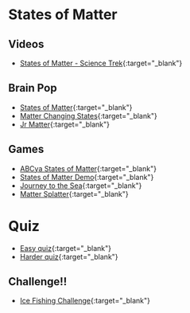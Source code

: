 # States of Matter

## Videos

- [States of Matter - Science Trek](https://www.pbslearningmedia.org/resource/idptv11.sci.phys.matter.d4kmat/states-of-matter/){:target="\_blank"}

## Brain Pop

- [States of Matter](https://www.brainpop.com/science/matterandchemistry/statesofmatter/){:target="\_blank"}
- [Matter Changing States](https://www.brainpop.com/science/matterandchemistry/matterchangingstates/){:target="\_blank"}
- [Jr Matter](https://jr.brainpop.com/science/matter/){:target="\_blank"}

## Games

- [ABCya States of Matter](https://www.abcya.com/games/states_of_matter){:target="\_blank"}
- [States of Matter Demo](https://games.legendsoflearning.com/games/WyJnYW1lcyIsMjYyN10=){:target="\_blank"}
- [Journey to the Sea](https://games.legendsoflearning.com/games/WyJnYW1lcyIsNjM2XQ==){:target="\_blank"}
- [Matter Splatter](https://games.legendsoflearning.com/games/WyJnYW1lcyIsMjAwNl0=){:target="\_blank"}

# Quiz

- [Easy quiz](https://www.liveworksheets.com/worksheets/en/Natural_Science/Matter_and_materials/States_of_matter_yf315155hu){:target="\_blank"}
- [Harder quiz](https://www.liveworksheets.com/worksheets/en/Natural_Science/States_of_matter/Matter_-_states_changes_sc403906bm){:target="\_blank"}

## Challenge!!

- [Ice Fishing Challenge](https://www.sciencefun.org/kidszone/experiments/ice-fishing/){:target="\_blank"}
